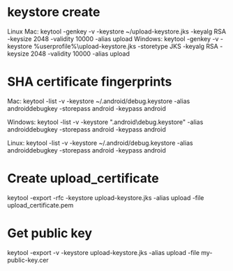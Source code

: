 # keystore create
Linux Mac: keytool -genkey -v -keystore ~/upload-keystore.jks -keyalg RSA -keysize 2048 -validity 10000 -alias upload
Windows: keytool -genkey -v -keystore %userprofile%\upload-keystore.jks -storetype JKS -keyalg RSA -keysize 2048 -validity 10000 -alias upload

# SHA certificate fingerprints 
Mac: 
keytool -list -v -keystore ~/.android/debug.keystore -alias androiddebugkey -storepass android -keypass android

Windows:
keytool -list -v -keystore "\.android\debug.keystore" -alias androiddebugkey -storepass android -keypass android

Linux:
keytool -list -v -keystore ~/.android/debug.keystore -alias androiddebugkey -storepass android -keypass android

# Create upload_certificate
keytool -export -rfc -keystore upload-keystore.jks -alias upload -file upload_certificate.pem

# Get public key
keytool -export -v -keystore upload-keystore.jks -alias upload -file my-public-key.cer
